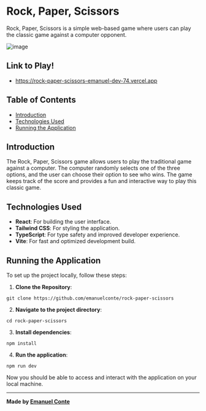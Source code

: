# Rock, Paper, Scissors
Rock, Paper, Scissors is a simple web-based game where users can play the classic game against a computer opponent.

![image](https://github.com/user-attachments/assets/3f6d671a-2241-4af4-805f-b169fdc078d0)

## Link to Play!
- https://rock-paper-scissors-emanuel-dev-74.vercel.app

## Table of Contents
- [Introduction](#introduction)
- [Technologies Used](#technologies-used)
- [Running the Application](#running-the-application)

## Introduction
The Rock, Paper, Scissors game allows users to play the traditional game against a computer. The computer randomly selects one of the three options, and the user can choose their option to see who wins. The game keeps track of the score and provides a fun and interactive way to play this classic game.

## Technologies Used
- **React**: For building the user interface.
- **Tailwind CSS**: For styling the application.
- **TypeScript**: For type safety and improved developer experience.
- **Vite**: For fast and optimized development build.

## Running the Application
To set up the project locally, follow these steps:

1. **Clone the Repository**:
````
git clone https://github.com/emanuelconte/rock-paper-scissors
````

2. **Navigate to the project directory**:
````
cd rock-paper-scissors
````


3. **Install dependencies**:
````
npm install
````

4. **Run the application**:
````
npm run dev
````

Now you should be able to access and interact with the application on your local machine.

---

**Made by [Emanuel Conte](https://github.com/emanuelconte)**
